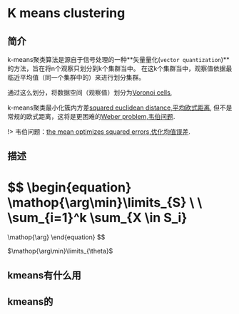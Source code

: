 # K means clustering

## 简介

k-means聚类算法是源自于信号处理的一种**矢量量化(`vector quantization`)**的方法，旨在将n个观察只划分到k个集群当中。
在这k个集群当中，观察值依据最临近平均值（同一个集群中的）来进行划分集群。

通过这么划分，将数据空间（观察值）划分为[Voronoi cells](https://en.wikipedia.org/wiki/Voronoi_cell),

k-means聚类最小化簇内方差[squared euclidean distance,平均欧式距离](https://en.wikipedia.org/wiki/Squared_Euclidean_distance),
但不是常规的欧式距离，这将是更困难的[Weber problem,韦伯问题](https://en.wikipedia.org/wiki/Weber_problem).

!> 韦伯问题：[the mean optimizes squared errors,优化均值误差](https://en.wikipedia.org/wiki/Weber_problem).

## 描述

$$
\begin{equation}
  \mathop{\arg\min}\limits_{S} \ \ \sum_{i=1}^k \sum_{X \in S_i} 
  =
  \mathop{\arg}
\end{equation}
$$

$\mathop{\arg\min}\limits_{\theta}$

## kmeans有什么用

## kmeans的
